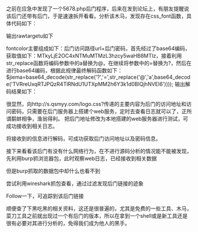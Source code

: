 之前在应急中发现了一个5678.php后门程序，后来在发到论坛上，有朋友提醒说该后门还带有后门，于是速速拆开看看。分析该木马，发现存在css_font函数，具体代码如下：
 
输出rawtargetu如下
 
fontcolor主要组成如下：后门访问路径url+后门密码，首先经过了base64编码，获取值如下：MTkyLjE2OC4xNTMuMTMzL3hzcy5waHB8MTIz，接着利用str_replace函数将编码参数中的a替换为@，在继续将参数中的=替换为?，然后在进行base64编码，根据此规律最终解码函数如下：
$jiema=base64_decode(str_replace('?','=',str_replace('@','a',base64_decode('TVRreUxqRTJPQzR4TlRNdU1UTXpMM2h6Y3k1d0BIQjhNVEl6'))));
输出解码结果如下：
 
很显然，向http://s.qsmyy.com/logo.css?传递的主要内容为后门的访问地址和访问密码，只需要在后门服务器上搭建个web服务，定时去查看日志就可以了，正所谓鹬蚌相争，渔翁得利。
把后门地址修改为本地搭建的web服务器进行测试，可成功接收到相关日志。
 
将接收到的信息进行解码，可成功获取后门访问地址以及密码信息。
 
 接下来看看该后门有没有什么网络行为，在不进行源码分析的情况能不能被发现，先利用burp抓浏览器包，此时观察web日志，已经接收到相关数据
 
但是burp抓取的数据包中却什么也看不到
 
尝试利用wireshark抓包查看，通过过滤发现后门链接的迹象
 
Follow一下，可追踪到该后门链接
 
顺便查了下黑吃黑的相关资料，这还是很普遍的，尤其是免费的一些工具、木马，菜刀工具之前就出现过一个有后门的版本，所以在拿到一个shell或是新工具还是很有必要对其进行分析的，免得我们成为他人的黑手。
